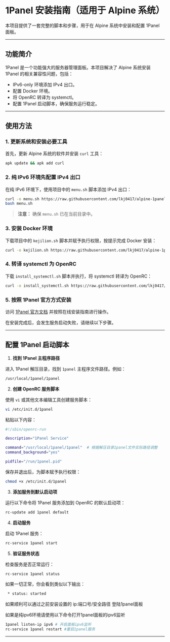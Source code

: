 # 1Panel 安装指南（适用于 Alpine 系统）

本项目提供了一套完整的脚本和步骤，用于在 Alpine 系统中安装和配置 1Panel 面板。

---

## 功能简介

1Panel 是一个功能强大的服务器管理面板。本项目解决了 Alpine 系统安装 1Panel 的相关兼容性问题，包括：

- IPv6-only 环境添加 IPv4 出口。
- 配置 Docker 环境。
- 将 OpenRC 转译为 systemctl。
- 配置 1Panel 启动脚本，确保服务运行稳定。

---

## 使用方法

### 1. 更新系统和安装必要工具

首先，更新 Alpine 系统的软件并安装 `curl` 工具：

```sh
apk update && apk add curl
```

### 2. 纯 IPv6 环境先配置 IPv4 出口

在纯 IPv6 环境下，使用项目中的 `menu.sh` 脚本添加 IPv4 出口：

```sh
curl -o menu.sh https://raw.githubusercontent.com/lkj0417/alpine-1panel/main/menu.sh # ipv6可能无法使用，可以自行下载menu.sh上传到服务器
bash menu.sh
```

> **注意：** 确保 `menu.sh` 已在当前目录中。

### 3. 安装 Docker 环境

下载项目中的 `kejilion.sh` 脚本并赋予执行权限，按提示完成 Docker 安装：

```sh
curl -o kejilion.sh https://raw.githubusercontent.com/lkj0417/alpine-1panel/main/kejilion.sh && chmod +x kejilion.sh && bash kejilion.sh
```

### 4. 转译 systemctl 为 OpenRC

下载 `install_systemctl.sh` 脚本并执行，将 systemctl 转译为 OpenRC：

```sh
curl -o install_systemctl.sh https://raw.githubusercontent.com/lkj0417/alpine-1panel/main/install_systemctl.sh && chmod +x install_systemctl.sh && bash install_systemctl.sh
```

### 5. 按照 1Panel 官方方式安装

访问 [1Panel 官方文档](https://www.1panel.cn) 并按照在线安装指南进行操作。

在安装完成后，会发生服务启动失败，请继续以下步骤。

---

## 配置 1Panel 启动脚本

1. **找到 1Panel 主程序路径**

进入 1Panel 解压目录，找到 `1panel` 主程序文件路径。例如：

```sh
/usr/local/1panel/1panel
```

2. **创建 OpenRC 服务脚本**

使用 `vi` 或其他文本编辑工具创建服务脚本：

```sh
vi /etc/init.d/1panel
```

粘贴以下内容：

```sh
#!/sbin/openrc-run

description="1Panel Service"

command="/usr/local/1panel/1panel"  # 根据解压目录1panel文件实际路径调整
command_background="yes"

pidfile="/run/1panel.pid"
```

保存并退出后，为脚本赋予执行权限：

```sh
chmod +x /etc/init.d/1panel
```

3. **添加服务到默认启动项**

运行以下命令将 1Panel 服务添加到 OpenRC 的默认启动项：

```sh
rc-update add 1panel default
```

4. **启动服务**

启动 1Panel 服务：

```sh
rc-service 1panel start
```

5. **验证服务状态**

检查服务是否正常运行：

```sh
rc-service 1panel status
```

如果一切正常，你会看到类似以下输出：

```sh
 * status: started
```

如果顺利可以通过之前安装设置的  ip:端口号/安全路径  登陆1panel面板


如果是纯ipv6环境请使用以下命令打开1panel面板的ipv6监听

```sh
1panel listen-ip ipv6 # 开启面板ipv6监听
rc-service 1panel restart #重启1panel服务
```

---


